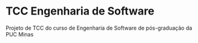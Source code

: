 # TCC Engenharia de Software

Projeto de TCC do curso de Engenharia de Software de pós-graduação da PUC Minas

